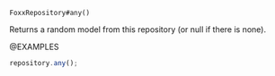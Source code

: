 

`FoxxRepository#any()`

Returns a random model from this repository (or null if there is none).

@EXAMPLES

```javascript
repository.any();
```

